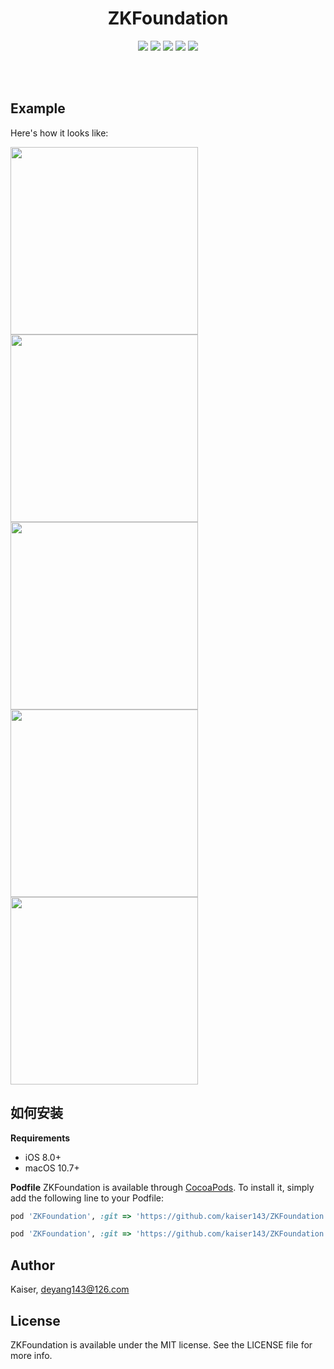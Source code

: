 <h1 align="center">
ZKFoundation
</h1>
<p align="center">
<img src="https://img.shields.io/cocoapods/v/ZKFoundation.svg?style=flat" />
<img src="https://img.shields.io/badge/supporting-objectiveC-yellow.svg" />
<img src="https://img.shields.io/badge/license-MIT-brightgreen.svg" />
<img src="https://img.shields.io/cocoapods/p/ZKFoundation.svg?style=flat" />
<img src="https://img.shields.io/badge/support-iOS 8.0+ -blue.svg?style=flat" />
</p>
<br>
<br>

## Example
Here's how it looks like:

<img src="https://github.com/kaiser143/ZKFoundation/raw/master/screenshot/screenshot1.png" width = "300" /><img src="https://github.com/kaiser143/ZKFoundation/raw/master/screenshot/screenshot2.png" width = "300" />
<img src="https://github.com/kaiser143/ZKFoundation/raw/master/screenshot/screenshot3.png" width = "300" /><img src="https://github.com/kaiser143/ZKFoundation/raw/master/screenshot/screenshot4.png" width = "300" />
<img src="https://github.com/kaiser143/ZKFoundation/raw/master/screenshot/screenshot5.png" width = "300" />

## 如何安装
__Requirements__
* iOS 8.0+
* macOS 10.7+

__Podfile__
ZKFoundation is available through [CocoaPods](https://cocoapods.org). To install
it, simply add the following line to your Podfile:

```ruby
pod 'ZKFoundation', :git => 'https://github.com/kaiser143/ZKFoundation.git', :tag => '0.1.6'

pod 'ZKFoundation', :git => 'https://github.com/kaiser143/ZKFoundation.git', :commit => 'xxxx'
```

## Author

Kaiser, deyang143@126.com

## License

ZKFoundation is available under the MIT license. See the LICENSE file for more info.
